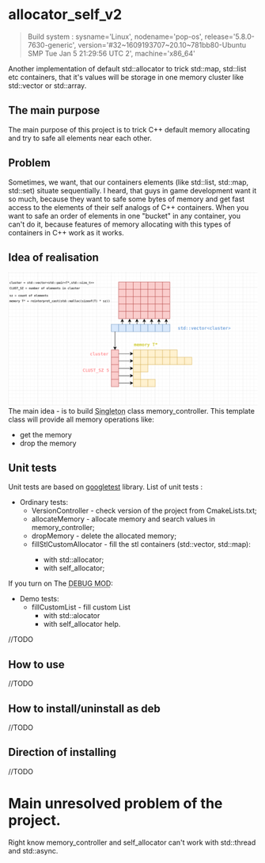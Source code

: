 # allocator_self_v2
> Build system : sysname='Linux', nodename='pop-os', release='5.8.0-7630-generic', version='#32~1609193707~20.10~781bb80-Ubuntu SMP Tue Jan 5 21:29:56 UTC 2', machine='x86_64'

Another implementation of default std::allocator to trick std::map, std::list etc containers, that it's values will be storage in one memory cluster like std::vector or std::array.

## The main purpose
The main purpose of this project is to trick C++ default memory allocating and try to safe all elements near each other.

## Problem
Sometimes, we want, that our containers elements (like std::list, std::map, std::set) situate sequentially.
I heard, that guys in game development want it so much, because they want to safe some bytes of memory and get fast
access to the elements of their self analogs of C++ containers.
When you want to safe an order of elements in one "bucket" in any container, you can't do it, because features of memory
allocating with this types of containers in C++ work as it works.

## Idea of realisation
![Image alt](https://github.com/DimKush/readme_stuff/blob/main/self_allocator_v2/mem_pooler.png)
The main idea - is to build <abbr title="Singleton by Scott Meyers">Singleton</abbr> class memory_controller. This template class will provide all memory operations like: 
+ get the memory
+ drop the memory


## Unit tests
Unit tests are based on [googletest](http://localhost/ "link title") library.
List of unit tests :
+ Ordinary tests:
    + VersionController - check version of the project from CmakeLists.txt;
    + allocateMemory - allocate memory and search values in memory_controller;
    + dropMemory - delete the allocated memory;
    + fillStlCustomAllocator - fill the stl containers (std::vector<int>, std::map):
        + with std::allocator;
        + with self_allocator;
		
If you turn on The <abbr title="set(DEMO_READY ON) in CmakeLists.txt">DEBUG MOD</abbr>:
+ Demo tests:
    + fillCustomList - fill custom List
		+ with std::alocator 
		+ with self_allocator help.

//TODO

## How to use
//TODO
## How to install/uninstall as deb
//TODO
## Direction of installing
//TODO

# Main unresolved problem of the project.
Right know memory_controller and self_allocator can't work with std::thread and std::async.